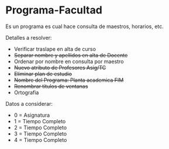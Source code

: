 # Programa-Facultad
Es un programa es cual hace consulta de maestros, horarios, etc.

Detalles a resolver:
- Verificar traslape en alta de curso
- ~~Separar nombre y apellidos en alta de Docente~~
- Ordenar por nombre en consulta por maestro
- ~~Nuevo atributo de Profesores Asig/TC~~
- ~~Eliminar plan de estudio~~
- ~~Nombre del Programa: Planta academica FIM~~
- ~~Renombrar titulos de ventanas~~
- Ortografia

Datos a considerar: 
- 0 = Asignatura
- 1 = Tiempo Completo 
- 2 = Tiempo Completo
- 3 = Tiempo Completo 
- 4 = Tiempo Completo
